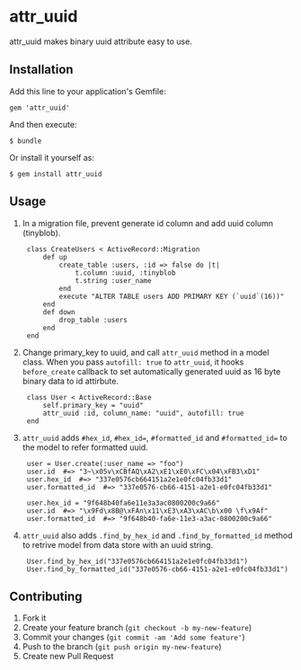 # attr\_uuid

attr\_uuid makes binary uuid attribute easy to use.

## Installation

Add this line to your application's Gemfile:

    gem 'attr_uuid'

And then execute:

    $ bundle

Or install it yourself as:

    $ gem install attr_uuid

## Usage

1. In a migration file, prevent generate id column and add uuid column (tinyblob).

        class CreateUsers < ActiveRecord::Migration
            def up
                create_table :users, :id => false do |t|
                    t.column :uuid, :tinyblob
                    t.string :user_name
                end
                execute "ALTER TABLE users ADD PRIMARY KEY (`uuid`(16))"
            end
            def down
                drop_table :users
            end
        end

2. Change primary\_key to uuid, and call `attr_uuid` method in a model class.  When you pass `autofill: true` to `attr_uuid`, it hooks `before_create` callback to set automatically generated uuid as 16 byte binary data to id attirbute.

        class User < ActiveRecord::Base
            self.primary_key = "uuid"
            attr_uuid :id, column_name: "uuid", autofill: true
        end

3. `attr_uuid` adds `#hex_id`, `#hex_id=`, `#formatted_id` and `#formatted_id=` to the model to refer formatted uuid.

        user = User.create(:user_name => "foo")
        user.id  #=> "3~\x05v\xCBfAQ\xA2\xE1\xE0\xFC\x04\xFB3\xD1"
        user.hex_id  #=> "337e0576cb664151a2e1e0fc04fb33d1"
        user.formatted_id  #=> "337e0576-cb66-4151-a2e1-e0fc04fb33d1"

        user.hex_id = "9f648b40fa6e11e3a3ac0800200c9a66"
        user.id  #=> "\x9Fd\x8B@\xFAn\x11\xE3\xA3\xAC\b\x00 \f\x9Af"
        user.formatted_id  #=> "9f648b40-fa6e-11e3-a3ac-0800200c9a66"


5. `attr_uuid` also adds `.find_by_hex_id` and `.find_by_formatted_id` method to retrive model from data store with an uuid string.

        User.find_by_hex_id("337e0576cb664151a2e1e0fc04fb33d1")
        User.find_by_formatted_id("337e0576-cb66-4151-a2e1-e0fc04fb33d1")

## Contributing

1. Fork it
2. Create your feature branch (`git checkout -b my-new-feature`)
3. Commit your changes (`git commit -am 'Add some feature'`)
4. Push to the branch (`git push origin my-new-feature`)
5. Create new Pull Request
